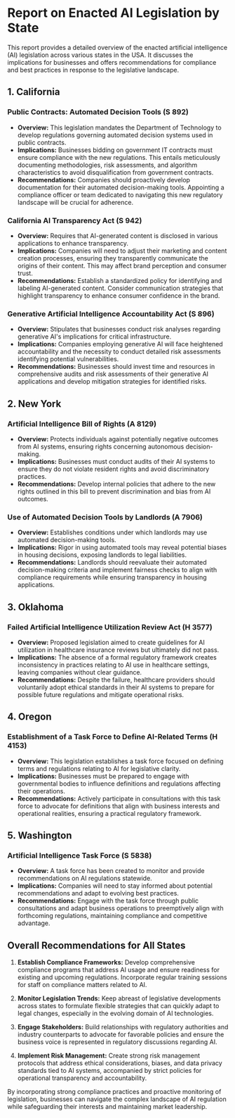 # Report on Enacted AI Legislation by State

This report provides a detailed overview of the enacted artificial intelligence (AI) legislation across various states in the USA. It discusses the implications for businesses and offers recommendations for compliance and best practices in response to the legislative landscape.

## 1. California

### Public Contracts: Automated Decision Tools (S 892)
- **Overview:** This legislation mandates the Department of Technology to develop regulations governing automated decision systems used in public contracts. 
- **Implications:** Businesses bidding on government IT contracts must ensure compliance with the new regulations. This entails meticulously documenting methodologies, risk assessments, and algorithm characteristics to avoid disqualification from government contracts.
- **Recommendations:** Companies should proactively develop documentation for their automated decision-making tools. Appointing a compliance officer or team dedicated to navigating this new regulatory landscape will be crucial for adherence.

### California AI Transparency Act (S 942)
- **Overview:** Requires that AI-generated content is disclosed in various applications to enhance transparency.
- **Implications:** Companies will need to adjust their marketing and content creation processes, ensuring they transparently communicate the origins of their content. This may affect brand perception and consumer trust.
- **Recommendations:** Establish a standardized policy for identifying and labeling AI-generated content. Consider communication strategies that highlight transparency to enhance consumer confidence in the brand.

### Generative Artificial Intelligence Accountability Act (S 896)
- **Overview:** Stipulates that businesses conduct risk analyses regarding generative AI's implications for critical infrastructure.
- **Implications:** Companies employing generative AI will face heightened accountability and the necessity to conduct detailed risk assessments identifying potential vulnerabilities.
- **Recommendations:** Businesses should invest time and resources in comprehensive audits and risk assessments of their generative AI applications and develop mitigation strategies for identified risks.

## 2. New York

### Artificial Intelligence Bill of Rights (A 8129)
- **Overview:** Protects individuals against potentially negative outcomes from AI systems, ensuring rights concerning autonomous decision-making.
- **Implications:** Businesses must conduct audits of their AI systems to ensure they do not violate resident rights and avoid discriminatory practices.
- **Recommendations:** Develop internal policies that adhere to the new rights outlined in this bill to prevent discrimination and bias from AI outcomes.

### Use of Automated Decision Tools by Landlords (A 7906)
- **Overview:** Establishes conditions under which landlords may use automated decision-making tools.
- **Implications:** Rigor in using automated tools may reveal potential biases in housing decisions, exposing landlords to legal liabilities.
- **Recommendations:** Landlords should reevaluate their automated decision-making criteria and implement fairness checks to align with compliance requirements while ensuring transparency in housing applications.

## 3. Oklahoma

### Failed Artificial Intelligence Utilization Review Act (H 3577)
- **Overview:** Proposed legislation aimed to create guidelines for AI utilization in healthcare insurance reviews but ultimately did not pass.
- **Implications:** The absence of a formal regulatory framework creates inconsistency in practices relating to AI use in healthcare settings, leaving companies without clear guidance.
- **Recommendations:** Despite the failure, healthcare providers should voluntarily adopt ethical standards in their AI systems to prepare for possible future regulations and mitigate operational risks.

## 4. Oregon

### Establishment of a Task Force to Define AI-Related Terms (H 4153)
- **Overview:** This legislation establishes a task force focused on defining terms and regulations relating to AI for legislative clarity.
- **Implications:** Businesses must be prepared to engage with governmental bodies to influence definitions and regulations affecting their operations.
- **Recommendations:** Actively participate in consultations with this task force to advocate for definitions that align with business interests and operational realities, ensuring a practical regulatory framework.

## 5. Washington

### Artificial Intelligence Task Force (S 5838)
- **Overview:** A task force has been created to monitor and provide recommendations on AI regulations statewide.
- **Implications:** Companies will need to stay informed about potential recommendations and adapt to evolving best practices.
- **Recommendations:** Engage with the task force through public consultations and adapt business operations to preemptively align with forthcoming regulations, maintaining compliance and competitive advantage.

## Overall Recommendations for All States

1. **Establish Compliance Frameworks:** Develop comprehensive compliance programs that address AI usage and ensure readiness for existing and upcoming regulations. Incorporate regular training sessions for staff on compliance matters related to AI.
  
2. **Monitor Legislation Trends:** Keep abreast of legislative developments across states to formulate flexible strategies that can quickly adapt to legal changes, especially in the evolving domain of AI technologies.

3. **Engage Stakeholders:** Build relationships with regulatory authorities and industry counterparts to advocate for favorable policies and ensure the business voice is represented in regulatory discussions regarding AI.

4. **Implement Risk Management:** Create strong risk management protocols that address ethical considerations, biases, and data privacy standards tied to AI systems, accompanied by strict policies for operational transparency and accountability.

By incorporating strong compliance practices and proactive monitoring of legislation, businesses can navigate the complex landscape of AI regulation while safeguarding their interests and maintaining market leadership.